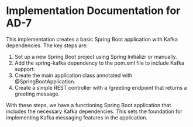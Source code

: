 # Implementation Documentation for AD-7

This implementation creates a basic Spring Boot application with Kafka dependencies. The key steps are:

1. Set up a new Spring Boot project using Spring Initializr or manually.
2. Add the spring-kafka dependency to the pom.xml file to include Kafka support.
3. Create the main application class annotated with @SpringBootApplication.
4. Create a simple REST controller with a /greeting endpoint that returns a greeting message.

With these steps, we have a functioning Spring Boot application that includes the necessary Kafka dependencies. This sets the foundation for implementing Kafka messaging features in the application.
